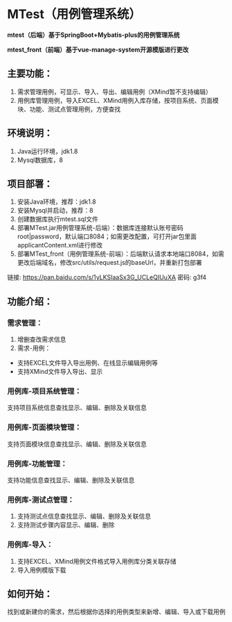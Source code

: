 # MTest（用例管理系统）
**mtest（后端）基于SpringBoot+Mybatis-plus的用例管理系统**

**mtest_front（前端）基于vue-manage-system开源模版进行更改**

## 主要功能：
1. 需求管理用例，可显示、导入、导出、编辑用例（XMind暂不支持编辑）
2. 用例库管理用例，导入EXCEL、XMind用例入库存储，按项目系统、页面模块、功能、测试点管理用例，方便查找

## 环境说明：
1. Java运行环境，jdk1.8
2. Mysql数据库，8

## 项目部署：
1. 安装Java环境，推荐：jdk1.8
2. 安装Mysql并启动，推荐：8
3. 创建数据库执行mtest.sql文件
4. 部署MTest.jar用例管理系统-后端）：数据库连接默认账号密码root|password，默认端口8084；如需更改配置，可打开jar包里面applicantContent.xml进行修改
5. 部署MTest_front（用例管理系统-前端）：后端默认请求本地端口8084，如需更改后端域名，修改src/utils/request.js的baseUrl，并重新打包部署

链接: https://pan.baidu.com/s/1yLKSIaaSx3G_UCLeQIUuXA  密码: g3f4


## 功能介绍：
### 需求管理：
1. 增删查改需求信息
2. 需求-用例：
* 支持EXCEL文件导入导出用例、在线显示编辑用例等
* 支持XMind文件导入导出、显示

### 用例库-项目系统管理：
支持项目系统信息查找显示、编辑、删除及关联信息

### 用例库-页面模块管理：
支持页面模块信息查找显示、编辑、删除及关联信息

### 用例库-功能管理：
支持功能信息查找显示、编辑、删除及关联信息

### 用例库-测试点管理：
1. 支持测试点信息查找显示、编辑、删除及关联信息
2. 支持测试步骤内容显示、编辑、删除

### 用例库-导入：
1. 支持EXCEL、XMind用例文件格式导入用例库分类关联存储
2. 导入用例模版下载

## 如何开始：
找到或新建你的需求，然后根据你选择的用例类型来新增、编辑、导入或下载用例
